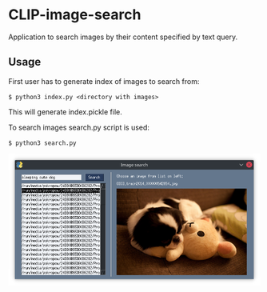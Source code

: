 # CLIP-image-search
Application to search images by their content specified by text query.

## Usage

First user has to generate index of images to search from:

```
$ python3 index.py <directory with images>
```

This will generate index.pickle file.

To search images search.py script is used:

```
$ python3 search.py
```

<img src="images/Screenshot_20210830_184523.png" alt="screenshot" width="1200"/>
